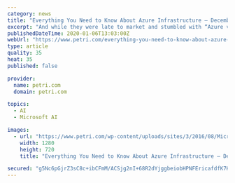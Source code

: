 ```yaml
---
category: news
title: "Everything You Need to Know About Azure Infrastructure – December 2019 Edition"
excerpt: "And while they were late to market and stumbled with “Azure v1”, they evolved and focused on the rights things: hybrid, customer feedback, and developing for future trends such as containers, AI/machine learning, and IoT. Ask yourself this: would an organization such as the US military have a lot of devices to manage, a need for off-site ..."
publishedDateTime: 2020-01-06T13:03:00Z
webUrl: "https://www.petri.com/everything-you-need-to-know-about-azure-infrastructure-december-2019-edition"
type: article
quality: 35
heat: 35
published: false

provider:
  name: petri.com
  domain: petri.com

topics:
  - AI
  - Microsoft AI

images:
  - url: "https://www.petri.com/wp-content/uploads/sites/3/2016/08/Microsoft-Azure-cloud-hero.png"
    width: 1280
    height: 720
    title: "Everything You Need to Know About Azure Infrastructure – December 2019 Edition"

secured: "g5Nc6pGjrZ3sC8c+ibCFmM/ACSjg2nI+68R2dYjggbeiobHPNFEricafdfK7HqT8saHTMJjJYtGnwqy6kDWEEAYlklyopeUY4kY9eYYpyfjLtKQ+ooUiYnq3nLPDzH0AGHTzh6FZ6Wwtv1pzJr2QWK/6LG8O7pgnL+2V8W5GPmoAI9pD6ib+PCPiZt29vb9xqnpq+GO3K+Q+ja+QIlQe9e5aqz8EeXblNcW6lyxidm8ggrsvUPn46nDrtfzDRZR0uczpKhJg8hOTzs1ISg7D8RS7C8baJUhXQycgYlw8mwIhImbH/kDRc/TBNfUdbp7/;Wto//viHFilnfpxYL3dFaQ=="
---
```


